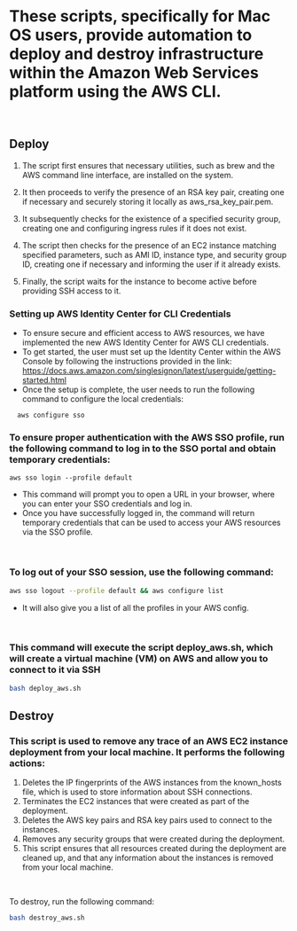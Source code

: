 # These scripts, specifically for Mac OS users, provide automation to deploy and destroy infrastructure within the Amazon Web Services platform using the AWS CLI.

<br>

## Deploy

1. The script first ensures that necessary utilities, such as brew and the AWS command line interface, are installed on the system.

2. It then proceeds to verify the presence of an RSA key pair, creating one if necessary and securely storing it locally as aws_rsa_key_pair.pem.

3. It subsequently checks for the existence of a specified security group, creating one and configuring ingress rules if it does not exist.

4. The script then checks for the presence of an EC2 instance matching specified parameters, such as AMI ID, instance type, and security group ID, creating one if necessary and informing the user if it already exists.

5. Finally, the script waits for the instance to become active before providing SSH access to it.


### Setting up AWS Identity Center for CLI Credentials
* To ensure secure and efficient access to AWS resources, we have implemented the new AWS Identity Center for AWS CLI credentials. 
* To get started, the user must set up the Identity Center within the AWS Console by following the instructions provided in the link: https://docs.aws.amazon.com/singlesignon/latest/userguide/getting-started.html
* Once the setup is complete, the user needs to run the following command to configure the local credentials: 
```awscli
  aws configure sso
```


### To ensure proper authentication with the AWS SSO profile, run the following command to log in to the SSO portal and obtain temporary credentials:

```awscli
aws sso login --profile default
```


* This command will prompt you to open a URL in your browser, where you can enter your SSO credentials and log in. 
* Once you have successfully logged in, the command will return temporary credentials that can be used to access your AWS resources via the SSO profile.

<br>


### To log out of your SSO session, use the following command:
```bash
aws sso logout --profile default && aws configure list
```
* It will also give you a list of all the profiles in your AWS config.

<br>

### This command will execute the script deploy_aws.sh, which will create a virtual machine (VM) on AWS and allow you to connect to it via SSH

```bash
bash deploy_aws.sh
```

## Destroy 

### This script is used to remove any trace of an AWS EC2 instance deployment from your local machine. It performs the following actions:

1. Deletes the IP fingerprints of the AWS instances from the known_hosts file, which is used to store information about SSH connections.
2. Terminates the EC2 instances that were created as part of the deployment.
3. Deletes the AWS key pairs and RSA key pairs used to connect to the instances.
4. Removes any security groups that were created during the deployment.
5. This script ensures that all resources created during the deployment are cleaned up, and that any information about the instances is removed from your local machine.

<br>

To destroy, run the following command: 
```bash
bash destroy_aws.sh
```
